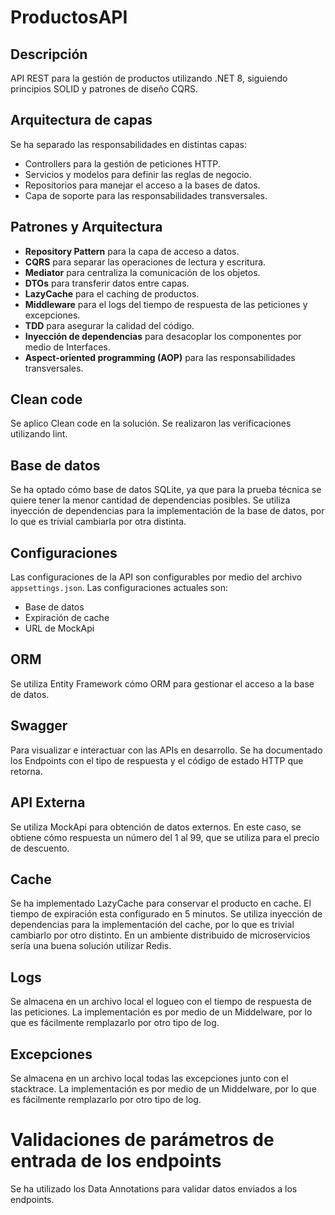 # ProductosAPI

## Descripción
API REST para la gestión de productos utilizando .NET 8, siguiendo principios SOLID y patrones de diseño CQRS.

## Arquitectura de capas
Se ha separado las responsabilidades en distintas capas:
- Controllers para la gestión de peticiones HTTP.
- Servicios y modelos para definir las reglas de negocio.
- Repositorios para manejar el acceso a la bases de datos.
- Capa de soporte para las responsabilidades transversales.

## Patrones y Arquitectura
- **Repository Pattern** para la capa de acceso a datos.
- **CQRS** para separar las operaciones de lectura y escritura.
- **Mediator** para centraliza la comunicación de los objetos.
- **DTOs** para transferir datos entre capas.
- **LazyCache** para el caching de productos.
- **Middleware** para el logs del tiempo de respuesta de las peticiones y excepciones.
- **TDD** para asegurar la calidad del código.
- **Inyección de dependencias** para desacoplar los componentes por medio de Interfaces.
- **Aspect-oriented programming (AOP)** para las responsabilidades transversales.

## Clean code
Se aplico Clean code en la solución. Se realizaron las verificaciones utilizando lint.

## Base de datos
Se ha optado cómo base de datos SQLite, ya que para la prueba técnica se quiere tener la menor cantidad de dependencias posibles.
Se utiliza inyección de dependencias para la implementación de la base de datos, por lo que es trivial cambiarla por otra distinta.

## Configuraciones
Las configuraciones de la API son configurables por medio del archivo `appsettings.json`.
Las configuraciones actuales son:
- Base de datos
- Expiración de cache
- URL de MockApi

## ORM
Se utiliza Entity Framework cómo ORM para gestionar el acceso a la base de datos. 

## Swagger
Para visualizar e interactuar con las APIs en desarrollo.
Se ha documentado los Endpoints con el tipo de respuesta y el código de estado HTTP que retorna.

## API Externa
Se utiliza MockApi para obtención de datos externos.
En este caso, se obtiene cómo respuesta un número del 1 al 99, que se utiliza para el precio de descuento.

## Cache
Se ha implementado LazyCache para conservar el producto en cache. 
El tiempo de expiración esta configurado en 5 minutos.
Se utiliza inyección de dependencias para la implementación del cache, por lo que es trivial cambiarlo por otro distinto.
En un ambiente distribuido de microservicios sería una buena solución utilizar Redis.

## Logs
Se almacena en un archivo local el logueo con el tiempo de respuesta de las peticiones.
La implementación es por medio de un Middelware, por lo que es fácilmente remplazarlo por otro tipo de log.

## Excepciones
Se almacena en un archivo local todas las excepciones junto con el stacktrace.
La implementación es por medio de un Middelware, por lo que es fácilmente remplazarlo por otro tipo de log.

# Validaciones de parámetros de entrada de los endpoints
Se ha utilizado los Data Annotations para validar datos enviados a los endpoints.